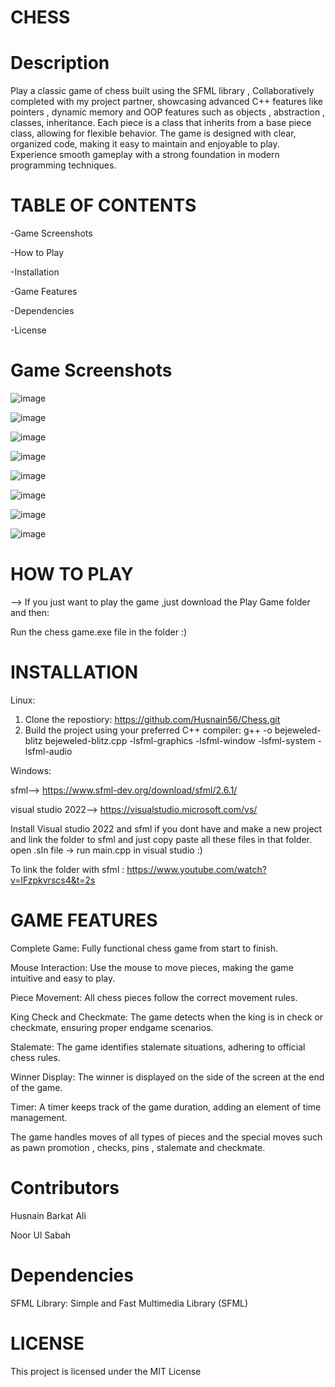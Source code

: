 # CHESS

# Description

Play a classic game of chess built using the SFML library , Collaboratively completed with my project partner, showcasing advanced C++ features like pointers , dynamic memory and OOP features such as objects , abstraction , classes, inheritance. Each piece is a class that inherits from a base piece class, allowing for flexible behavior. The game is designed with clear, organized code, making it easy to maintain and enjoyable to play. Experience smooth gameplay with a strong foundation in modern programming techniques.

# TABLE OF CONTENTS

-Game Screenshots

-How to Play

-Installation

-Game Features 

-Dependencies

-License

# Game Screenshots

![image](https://github.com/user-attachments/assets/8d9d68e2-55c5-4bf6-97de-23bdf96f2544)

![image](https://github.com/user-attachments/assets/8bb394f5-8cbf-48b5-ac46-50fe752dae5e)

![image](https://github.com/user-attachments/assets/1b8a0dcc-facf-4983-b0e0-5be17535401a)

![image](https://github.com/user-attachments/assets/082eedc4-a971-46f9-a5ad-71ae587b780b)

![image](https://github.com/user-attachments/assets/ada27047-80ac-4d55-92b1-dd3b5c31e817)

![image](https://github.com/user-attachments/assets/bae43ef5-59bc-4987-8db3-3e581d606bce)

![image](https://github.com/user-attachments/assets/e79f55a8-fabd-4869-a457-69a622201cc3)

![image](https://github.com/user-attachments/assets/9454aaa6-4735-4d97-9f3a-7004b102da3e)

# HOW TO PLAY

--> If you just want to play the game ,just download the Play Game folder and then: 

Run the chess game.exe file in the folder :)

# INSTALLATION

Linux: 

1. Clone the repostiory: https://github.com/Husnain56/Chess.git
2. Build the project using your preferred C++ compiler: g++ -o bejeweled-blitz bejeweled-blitz.cpp -lsfml-graphics -lsfml-window -lsfml-system -lsfml-audio

Windows:

sfml--> https://www.sfml-dev.org/download/sfml/2.6.1/

visual studio 2022--> https://visualstudio.microsoft.com/vs/

Install Visual studio 2022 and sfml if you dont have and make a new project and link the folder to sfml and just copy paste all these files in that folder.
open .sln file -> run main.cpp in visual studio :)

To link the folder with sfml :
https://www.youtube.com/watch?v=lFzpkvrscs4&t=2s

# GAME FEATURES

Complete Game: Fully functional chess game from start to finish.

Mouse Interaction: Use the mouse to move pieces, making the game intuitive and easy to play.

Piece Movement: All chess pieces follow the correct movement rules.

King Check and Checkmate: The game detects when the king is in check or checkmate, ensuring proper endgame scenarios.

Stalemate: The game identifies stalemate situations, adhering to official chess rules.

Winner Display: The winner is displayed on the side of the screen at the end of the game.

Timer: A timer keeps track of the game duration, adding an element of time management.

The game handles moves of all types of pieces and the special moves such as pawn promotion , checks, pins , stalemate and checkmate.

# Contributors

Husnain Barkat Ali

Noor Ul Sabah

# Dependencies

SFML Library: Simple and Fast Multimedia Library (SFML)

# LICENSE

This project is licensed under the MIT License

